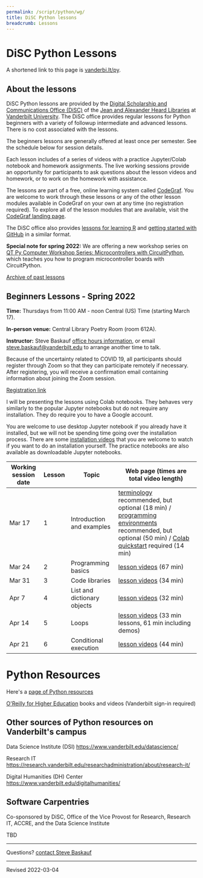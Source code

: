 ```yaml
---
permalink: /script/python/wg/
title: DiSC Python lessons
breadcrumb: Lessons
---
```


# DiSC Python Lessons

A shortened link to this page is [vanderbi.lt/py](http://vanderbi.lt/py).

## About the lessons

DiSC Python lessons are provided by the [Digital Scholarship and Communications Office (DiSC)](https://www.library.vanderbilt.edu/scholarly/) of the [Jean and Alexander Heard Libraries](https://www.library.vanderbilt.edu/) at [Vanderbilt University](https://www.vanderbilt.edu/).  The DiSC office provides regular lessons for Python beginners with a variety of followup intermediate and advanced lessons. There is no cost associated with the lessons.

The beginners lessons are generally offered at least once per semester.  See the schedule below for session details.   

Each lesson includes of a series of videos with a practice Jupyter/Colab notebook and homework assignments. The live working sessions provide an opportunity for participants to ask questions about the lesson videos and homework, or to work on the homework with assistance.  

The lessons are part of a free, online learning system called [CodeGraf](../../codegraf). You are welcome to work through these lessons or any of the other lesson modules available in CodeGraf on your own at any time (no registration required). To explore all of the lesson modules that are available, visit the [CodeGraf landing page](../../codegraf). 

The DiSC office also provides [lessons for learning R](http://vanderbi.lt/r) and [getting started with GitHub](http://vanderbi.lt/github) in a similar format.

**Special note for spring 2022:** We are offering a new workshop series on [QT Py Computer Workshop Series: Microcontrollers with CircuitPython](http://vanderbi.lt/circuitpython), which teaches you how to program microcontroller boards with CircuitPython. 

[Archive of past lessons](../archive/)


## Beginners Lessons - Spring 2022

**Time:** Thursdays from 11:00 AM - noon Central (US) Time (starting March 17). 

**In-person venue:** Central Library Poetry Room (room 612A). 

**Instructor:** Steve Baskauf [office hours information](https://www.library.vanderbilt.edu/disc/officehours), or email [steve.baskauf@vanderbilt.edu](mailto:steve.baskauf@vanderbilt.edu) to arrange another time to talk.

Because of the uncertainty related to COVID 19, all participants should register through Zoom so that they can participate remotely if necessary. After registering, you will receive a confirmation email containing information about joining the Zoom session. 

[Registration link](https://vanderbilt.zoom.us/meeting/register/tJUlcOyvqD0qH9f3v-rKfMFVkOHjcqF0Gur2)

I will be presenting the lessons using Colab notebooks. They behaves very similarly to the popular Jupyter notebooks but do not require any installation. They do require you to have a Google account.

You are welcome to use desktop Jupyter notebook if you already have it installed, but we will not be spending time going over the installation process. There are some [installation videos](../../codegraf/003/) that you are welcome to watch if you want to do an installation yourself. The practice notebooks are also available as downloadable Jupyter notebooks.

| Working session date | Lesson | Topic | Web page (times are total video length) |
|---|---|---|---|
| Mar 17 | 1 | Introduction and examples | [terminology](../../codegraf/001/) recommended, but optional (18 min) / [programming environments](../../codegraf/002/) recommended, but optional (50 min) / [Colab quickstart](../../codegraf/003a/) required (14 min) |
| Mar 24 | 2 | Programming basics | [lesson videos](../../codegraf/004/) (67 min) |
| Mar 31 | 3 | Code libraries | [lesson videos](../../codegraf/005/) (34 min) |
| Apr 7 | 4 | List and dictionary objects | [lesson videos](../../codegraf/006a/) (32 min) |
| Apr 14 | 5 | Loops | [lesson videos](../../codegraf/006b/) (33 min lessons, 61 min including demos) |
| Apr 21 | 6 | Conditional execution | [lesson videos](../../codegraf/006c/) (44 min) |


# Python Resources

Here's a [page of Python resources](../)

[O'Reilly for Higher Education](http://www.library.vanderbilt.edu/eres?id=1676) books and videos (Vanderbilt sign-in required)

## Other sources of Python resources on Vanderbilt's campus

Data Science Institute (DSI) <https://www.vanderbilt.edu/datascience/>

Research IT <https://research.vanderbilt.edu/researchadministration/about/research-it/>

Digital Humanities (DH) Center <https://www.vanderbilt.edu/digitalhumanities/>

## Software Carpentries 

Co-sponsored by DiSC, Office of the Vice Provost for Research, Research IT, ACCRE, and the Data Science Institute

TBD

--------------------

Questions? [contact Steve Baskauf](mailto:steve.baskauf@vanderbilt.edu)

----
Revised 2022-03-04
